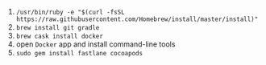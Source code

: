 1. `/usr/bin/ruby -e "$(curl -fsSL https://raw.githubusercontent.com/Homebrew/install/master/install)"`
1. `brew install git gradle`
1. `brew cask install docker`
1. open `Docker` app and install command-line tools
1. `sudo gem install fastlane cocoapods`

